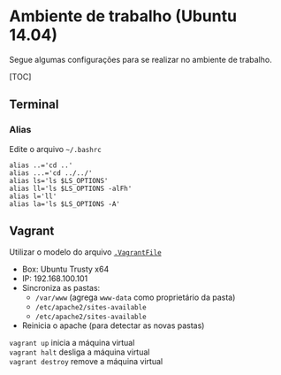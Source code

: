 
# Ambiente de trabalho (Ubuntu 14.04)

Segue algumas configurações para se realizar no ambiente de trabalho.   

[TOC]

## Terminal

### Alias

Edite o arquivo `~/.bashrc` 

    alias ..='cd ..'
    alias ...='cd ../../'
    alias ls='ls $LS_OPTIONS'
    alias ll='ls $LS_OPTIONS -alFh'
    alias l='ll'
    alias la='ls $LS_OPTIONS -A'

## Vagrant

Utilizar o modelo do arquivo [`.VagrantFile`](ubuntu-config/.VagrantFile)

 - Box: Ubuntu Trusty x64
 - IP: 192.168.100.101
 - Sincroniza as pastas:
   - `/var/www` (agrega `www-data` como proprietário da pasta) 
   - `/etc/apache2/sites-available`
   - `/etc/apache2/sites-available`
 - Reinicia o apache (para detectar as novas pastas)

`vagrant up` inicia a máquina virtual   
`vagrant halt` desliga a máquina virtual   
`vagrant destroy` remove a máquina virtual   
